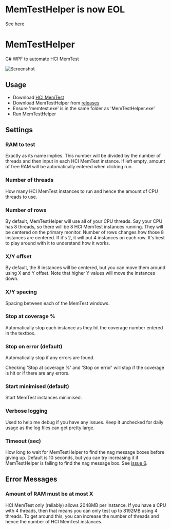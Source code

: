 # MemTestHelper is now EOL
See [here](https://github.com/integralfx/MemTestHelper/issues/8#issuecomment-556867381)

# MemTestHelper
C# WPF to automate HCI MemTest

![Screenshot](https://github.com/integralfx/MemTestHelper/blob/master/memtesthelper.png)

## Usage
* Download [HCI MemTest](https://hcidesign.com/memtest/download.html)
* Download MemTestHelper from [releases](https://github.com/integralfx/MemTestHelper/releases)
* Ensure 'memtest.exe' is in the same folder as 'MemTestHelper.exe'
* Run MemTestHelper

## Settings
### RAM to test
Exactly as its name implies. This number will be divided by the number of threads and then input in each HCI MemTest instance. If left empty, amount of free RAM will be automatically entered when clicking run.

### Number of threads
How many HCI MemTest instances to run and hence the amount of CPU threads to use.

### Number of rows
By default, MemTestHelper will use all of your CPU threads. Say your CPU has 8 threads, so there will be 8 HCI MemTest instances running. They will be centered on the primary monitor. Number of rows changes how those 8 instances are centered. If it's 2, it will put 4 instances on each row. It's best to play around with it to understand how it works.

### X/Y offset
By default, the 8 instances will be centered, but you can move them around using X and Y offset. Note that higher Y values will move the instances down.

### X/Y spacing
Spacing between each of the MemTest windows.

### Stop at coverage %
Automatically stop each instance as they hit the coverage number entered in the textbox.

### Stop on error (default)
Automatically stop if any errors are found.

Checking 'Stop at coverage %' and 'Stop on error' will stop if the coverage is hit or if there are any errors.

### Start minimised (default)
Start MemTest instances minimised.

### Verbose logging
Used to help me debug if you have any issues. Keep it unchecked for daily usage as the log files can get pretty large.

### Timeout (sec)
How long to wait for MemTestHelper to find the nag message boxes before giving up. Default is 10 seconds, but you can try increasing it if MemTestHelper is failing to find the nag message box. See [issue 6](https://github.com/integralfx/MemTestHelper/issues/6).

## Error Messages
### Amount of RAM must be at most X
HCI MemTest only (reliably) allows 2048MB per instance. If you have a CPU with 4 threads, then that means you can only test up to 8192MB using 4 threads. To get around this, you can increase the number of threads and hence the number of HCI MemTest instances. 
